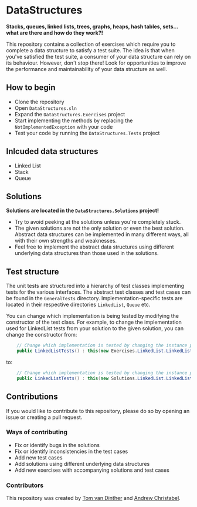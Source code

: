# DataStructures

**Stacks, queues, linked lists, trees, graphs, heaps, hash tables, sets... what are there and how do they work?!**

This repository contains a collection of exercises which require you to complete a data structure to satisfy a test suite. The idea is that when you've satisfied the test suite, a consumer of your data structure can rely on its behaviour. However, don't stop there! Look for opportunities to improve the performance and maintainability of your data structure as well.

## How to begin

- Clone the repository
- Open `DataStructures.sln`
- Expand the `DataStructures.Exercises` project
- Start implementing the methods by replacing the `NotImplementedException` with your code
- Test your code by running the `DataStructures.Tests` project

## Inlcuded data structures

- Linked List
- Stack
- Queue

## Solutions

**Solutions are located in the `DataStructures.Solutions` project!**
- Try to avoid peeking at the solutions unless you're completely stuck.
- The given solutions are not the only solution or even the best solution. Abstract data structures can be implemented in many different ways, all with their own strengths and weaknesses.
- Feel free to implement the abstract data structures using different underlying data structures than those used in the solutions. 

## Test structure

The unit tests are structured into a hierarchy of test classes implementing tests for the various interfaces. The abstract test classes and test cases can be found in the `GeneralTests` directory. Implementation-specific tests are located in their respective directories `LinkedList`, `Queue` etc.

You can change which implementation is being tested by modifying the constructor of the test class. For example, to change the implementation used for LinkedList tests from your solution to the given solution, you can change the constructor from:

```csharp
    // Change which implementation is tested by changing the instance passed into this()
    public LinkedListTests() : this(new Exercises.LinkedList.LinkedList<int>()) { }
```

to:

```csharp
    // Change which implementation is tested by changing the instance passed into this()
    public LinkedListTests() : this(new Solutions.LinkedList.LinkedList<int>()) { }
```

## Contributions

If you would like to contribute to this repository, please do so by opening an issue or creating a pull request.

### Ways of contributing

- Fix or identify bugs in the solutions
- Fix or identify inconsistencies in the test cases
- Add new test cases
- Add solutions using different underlying data structures
- Add new exercises with accompanying solutions and test cases

### Contributors

This repository was created by [Tom van Dinther](https://github.com/tvandinther) and [Andrew Christabel](https://github.com/ac-myob).
